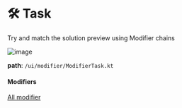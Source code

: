 # 🛠️ Task 

Try and match the solution preview using Modifier chains

![image](https://github.com/SGabriel-DigitalStack/compose2024/assets/160568109/4c6d0780-52ed-4066-8020-7518b678e903)

**path**: `/ui/modifier/ModifierTask.kt`

#### Modifiers

[All modifier](https://developer.android.com/jetpack/compose/modifiers-list)
